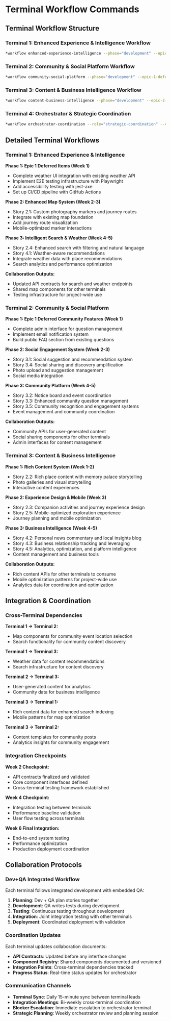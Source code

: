 # Terminal Workflow Commands

## Terminal Workflow Structure

### Terminal 1: Enhanced Experience & Intelligence Workflow
```bash
*workflow enhanced-experience-intelligence --phase="development" --epic-1-deferred="weather-ui,testing-infrastructure" --epic-2-plus="2.1,2.4,4.1" --team-composition="fullstack-dev,qa-specialist,testing-engineer" --collaboration-mode="integrated-dev-qa" --coordination-updates="api-contracts,map-components,search-interfaces" --dependencies="epic-1-weather-api-complete,epic-1-map-foundation-complete" --deliverables="enhanced-map-with-photos,intelligent-search,weather-recommendations,e2e-testing-suite"
```

### Terminal 2: Community & Social Platform Workflow  
```bash
*workflow community-social-platform --phase="development" --epic-1-deferred="admin-interface,email-notifications,faq-system" --epic-3-plus="3.1,3.2,3.3,3.4,3.5" --team-composition="backend-dev,frontend-dev,community-qa" --collaboration-mode="integrated-dev-qa" --coordination-updates="community-apis,social-endpoints,admin-interfaces" --dependencies="epic-1-community-questions-complete" --deliverables="social-suggestion-system,notice-board,community-recognition,admin-dashboard,email-system"
```

### Terminal 3: Content & Business Intelligence Workflow
```bash
*workflow content-business-intelligence --phase="development" --epic-2-plus="2.2,2.3,2.5,4.2,4.3,4.5" --team-composition="content-dev,business-dev,analytics-qa" --collaboration-mode="integrated-dev-qa" --coordination-updates="content-apis,analytics-endpoints,mobile-components" --dependencies="epic-1-place-database-complete,epic-1-content-structure-complete" --deliverables="rich-place-content,companion-activities,mobile-optimization,news-blog,business-relationships,analytics-platform"
```

### Terminal 4: Orchestrator & Strategic Coordination
```bash
*workflow orchestrator-coordination --role="strategic-coordination" --capabilities="terminal-monitoring,workflow-management,architectural-decisions" --tools="coordination-dashboard,progress-tracking,integration-management" --communication="real-time-user-interface" --responsibilities="blocker-resolution,integration-coordination,strategic-planning"
```

## Detailed Terminal Workflows

### Terminal 1: Enhanced Experience & Intelligence

**Phase 1: Epic 1 Deferred Items (Week 1)**
- Complete weather UI integration with existing weather API
- Implement E2E testing infrastructure with Playwright  
- Add accessibility testing with jest-axe
- Set up CI/CD pipeline with GitHub Actions

**Phase 2: Enhanced Map System (Week 2-3)**
- Story 2.1: Custom photography markers and journey routes
- Integrate with existing map foundation
- Add journey route visualization
- Mobile-optimized marker interactions

**Phase 3: Intelligent Search & Weather (Week 4-5)**  
- Story 2.4: Enhanced search with filtering and natural language
- Story 4.1: Weather-aware recommendations
- Integrate weather data with place recommendations
- Search analytics and performance optimization

**Collaboration Outputs:**
- Updated API contracts for search and weather endpoints
- Shared map components for other terminals
- Testing infrastructure for project-wide use

### Terminal 2: Community & Social Platform

**Phase 1: Epic 1 Deferred Community Features (Week 1)**
- Complete admin interface for question management  
- Implement email notification system
- Build public FAQ section from existing questions

**Phase 2: Social Engagement System (Week 2-3)**
- Story 3.1: Social suggestion and recommendation system
- Story 3.4: Social sharing and discovery amplification
- Photo upload and suggestion management
- Social media integration

**Phase 3: Community Platform (Week 4-5)**
- Story 3.2: Notice board and event coordination
- Story 3.3: Enhanced community question management  
- Story 3.5: Community recognition and engagement systems
- Event management and community coordination

**Collaboration Outputs:**
- Community APIs for user-generated content
- Social sharing components for other terminals
- Admin interfaces for content management

### Terminal 3: Content & Business Intelligence

**Phase 1: Rich Content System (Week 1-2)**
- Story 2.2: Rich place content with memory palace storytelling
- Photo galleries and visual storytelling
- Interactive content experiences

**Phase 2: Experience Design & Mobile (Week 3)**
- Story 2.3: Companion activities and journey experience design
- Story 2.5: Mobile-optimized exploration experience  
- Journey planning and mobile optimization

**Phase 3: Business Intelligence (Week 4-5)**
- Story 4.2: Personal news commentary and local insights blog
- Story 4.3: Business relationship tracking and leveraging
- Story 4.5: Analytics, optimization, and platform intelligence
- Content management and business tools

**Collaboration Outputs:**
- Rich content APIs for other terminals to consume
- Mobile optimization patterns for project-wide use
- Analytics data for coordination and optimization

## Integration & Coordination

### Cross-Terminal Dependencies

**Terminal 1 → Terminal 2:**
- Map components for community event location selection
- Search functionality for community content discovery

**Terminal 1 → Terminal 3:**  
- Weather data for content recommendations
- Search infrastructure for content discovery

**Terminal 2 → Terminal 3:**
- User-generated content for analytics
- Community data for business intelligence

**Terminal 3 → Terminal 1:**
- Rich content data for enhanced search indexing
- Mobile patterns for map optimization

**Terminal 3 → Terminal 2:**
- Content templates for community posts
- Analytics insights for community engagement

### Integration Checkpoints

**Week 2 Checkpoint:**
- API contracts finalized and validated
- Core component interfaces defined
- Cross-terminal testing framework established

**Week 4 Checkpoint:**  
- Integration testing between terminals
- Performance baseline validation
- User flow testing across terminals

**Week 6 Final Integration:**
- End-to-end system testing
- Performance optimization
- Production deployment coordination

## Collaboration Protocols

### Dev+QA Integrated Workflow

Each terminal follows integrated development with embedded QA:

1. **Planning**: Dev + QA plan stories together
2. **Development**: QA writes tests during development  
3. **Testing**: Continuous testing throughout development
4. **Integration**: Joint integration testing with other terminals
5. **Deployment**: Coordinated deployment with validation

### Coordination Updates

Each terminal updates collaboration documents:

- **API Contracts**: Updated before any interface changes
- **Component Registry**: Shared components documented and versioned
- **Integration Points**: Cross-terminal dependencies tracked
- **Progress Status**: Real-time status updates for orchestrator

### Communication Channels

- **Terminal Sync**: Daily 15-minute sync between terminal leads
- **Integration Meetings**: Bi-weekly cross-terminal coordination
- **Blocker Escalation**: Immediate escalation to orchestrator terminal
- **Strategic Planning**: Weekly orchestrator review and planning session